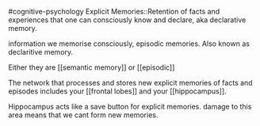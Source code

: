 #cognitive-psychology 
Explicit Memories::Retention of facts and experiences that one can consciously know and declare, aka declarative memory.

information we memorise consciously, episodic memories. Also known as declaritive memory.

Either they are [[semantic memory]] or [[episodic]]

The network that processes and stores new explicit memories of facts and episodes includes your [[frontal lobes]] and your [[hippocampus]].

Hippocampus acts like a save button for explicit memories. damage to this area means that we cant form new memories.